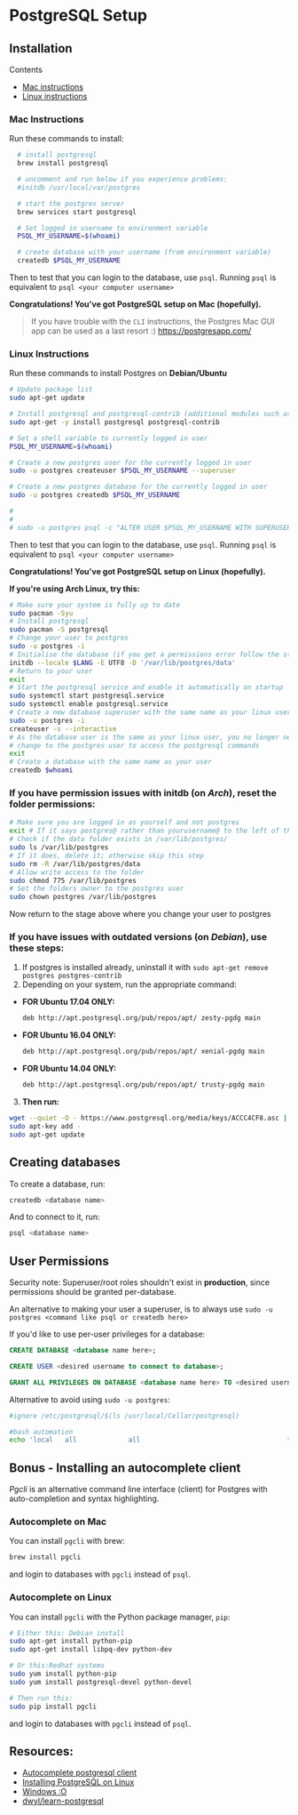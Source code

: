 # PostgreSQL Setup

## Installation
Contents
- [Mac instructions](#mac-instructions)
- [Linux instructions](#linux-instructions)

### Mac Instructions
Run these commands to install:
```bash
  # install postgresql
  brew install postgresql

  # uncomment and run below if you experience problems:
  #initdb /usr/local/var/postgres

  # start the postgres server
  brew services start postgresql

  # Set logged in username to environment variable
  PSQL_MY_USERNAME=$(whoami)

  # create database with your username (from environment variable)
  createdb $PSQL_MY_USERNAME
```

Then to test that you can login to the database, use `psql`.
Running `psql` is equivalent to `psql <your computer username>`

**Congratulations! You've got PostgreSQL setup on Mac (hopefully).**


> If you have trouble with the `CLI` instructions, the Postgres Mac GUI app can be used as a last resort :)
> https://postgresapp.com/

### Linux Instructions
Run these commands to install Postgres on **Debian/Ubuntu**
```bash
# Update package list
sudo apt-get update

# Install postgresql and postgresql-contrib (additional modules such as UUID)
sudo apt-get -y install postgresql postgresql-contrib

# Set a shell variable to currently logged in user
PSQL_MY_USERNAME=$(whoami)

# Create a new postgres user for the currently logged in user
sudo -u postgres createuser $PSQL_MY_USERNAME --superuser

# Create a new postgres database for the currently logged in user
sudo -u postgres createdb $PSQL_MY_USERNAME

#
#
# sudo -u postgres psql -c "ALTER USER $PSQL_MY_USERNAME WITH SUPERUSER"
```

Then to test that you can login to the database, use `psql`.
Running `psql` is equivalent to `psql <your computer username>`

**Congratulations! You've got PostgreSQL setup on Linux (hopefully).**

**If you're using Arch Linux, try this:**

```sh
# Make sure your system is fully up to date
sudo pacman -Syu
# Install postgresql
sudo pacman -S postgresql
# Change your user to postgres
sudo -u postgres -i
# Initialise the database (if you get a permissions error follow the steps below)
initdb --locale $LANG -E UTF8 -D '/var/lib/postgres/data'
# Return to your user
exit
# Start the postgresql service and enable it automatically on startup
sudo systemctl start postgresql.service
sudo systemctl enable postgresql.service
# Create a new database superuser with the same name as your linux user
sudo -u postgres -i
createuser -s --interactive
# As the database user is the same as your linux user, you no longer need to
# change to the postgres user to access the postgresql commands
exit
# Create a database with the same name as your user
createdb $whoami
```


### If you have permission issues with **initdb** (on *Arch*), reset the folder permissions:

```sh
# Make sure you are logged in as yourself and not postgres
exit # If it says postgres@ rather than yourusername@ to the left of the cursor
# Check if the data folder exists in /var/lib/postgres/
sudo ls /var/lib/postgres
# If it does, delete it; otherwise skip this step
sudo rm -R /var/lib/postgres/data
# Allow write access to the folder
sudo chmod 775 /var/lib/postgres
# Set the folders owner to the postgres user
sudo chown postgres /var/lib/postgres
```

Now return to the stage above where you change your user to postgres

### If you have issues with outdated versions (on *Debian*), use these steps:
1. If postgres is installed already, uninstall it with `sudo apt-get remove postgres postgres-contrib`
2. Depending on your system, run the appropriate command:

  - **FOR Ubuntu 17.04 ONLY:**
    ```sh
    deb http://apt.postgresql.org/pub/repos/apt/ zesty-pgdg main
    ```

  - **FOR Ubuntu 16.04 ONLY:**
    ```sh
    deb http://apt.postgresql.org/pub/repos/apt/ xenial-pgdg main
    ```

  - **FOR Ubuntu 14.04 ONLY:**
    ```sh
    deb http://apt.postgresql.org/pub/repos/apt/ trusty-pgdg main
    ```

3. **Then run:**
  ```sh
  wget --quiet -O - https://www.postgresql.org/media/keys/ACCC4CF8.asc | \
  sudo apt-key add -
  sudo apt-get update
  ```




## Creating databases
To create a database, run:
```sh
createdb <database name>
```

And to connect to it, run:
```sh
psql <database name>
```

## User Permissions

Security note: Superuser/root roles shouldn't exist in **production**, since permissions should be granted per-database.

An alternative to making your user a superuser, is to always use `sudo -u postgres <command like psql or createdb here>`


If you'd like to use per-user privileges for a database:

```sql
CREATE DATABASE <database name here>;

CREATE USER <desired username to connect to database>;

GRANT ALL PRIVILEGES ON DATABASE <database name here> TO <desired username entered previously>;
```

Alternative to avoid using `sudo -u postgres`:
```bash
#ignore /etc/postgresql/$(ls /usr/local/Cellar/postgresql)

#bash automation
echo 'local   all             all                                     trust' >> $(psql -t -d postgres -c $'SHOW hba_file;')
```

## Bonus - Installing an autocomplete client
*Pgcli* is an alternative command line interface (client) for Postgres with auto-completion and syntax highlighting.

### Autocomplete on Mac
You can install `pgcli` with brew:
```bash
brew install pgcli
```
and login to databases with `pgcli` instead of `psql`.

### Autocomplete on Linux
You can install `pgcli` with the Python package manager, `pip`:
```bash
# Either this: Debian install
sudo apt-get install python-pip
sudo apt-get install libpq-dev python-dev

# Or this:Redhat systems
sudo yum install python-pip
sudo yum install postgresql-devel python-devel

# Then run this:
sudo pip install pgcli
```
and login to databases with `pgcli` instead of `psql`.


## Resources:
- [Autocomplete postgresql client](https://github.com/dbcli/pgcli)
- [Installing PostgreSQL on Linux](https://www.digitalocean.com/community/tutorials/how-to-install-and-use-postgresql-on-ubuntu-16-04)
- [Windows :O](https://www.bigsql.org/package-manager.jsp/)
- [dwyl/learn-postgresql](https://github.com/dwyl/learn-postgresql)
